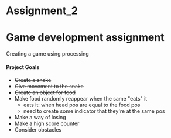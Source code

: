 # Assignment_2

Game development assignment
=======
Creating a game using processing

#### Project Goals ####

* ~~Create a snake~~
* ~~Give movement to the snake~~
* ~~Create an object for food~~
* Make food randomly reappear when the same "eats" it
	* eats it: when head pos are equal to the food pos
	* need to create some indicator that they're at the same pos
* Make a way of losing
* Make a high score counter
* Consider obstacles 


